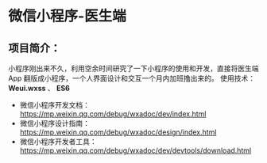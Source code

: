 # 微信小程序-医生端

## 项目简介：
小程序刚出来不久，利用空余时间研究了一下小程序的使用和开发，直接将医生端App 翻版成小程序，一个人界面设计和交互一个月内加班撸出来的。 
使用技术：**Weui.wxss** 、 **ES6**
- 微信小程序开发文档： https://mp.weixin.qq.com/debug/wxadoc/dev/index.html   
- 微信小程序设计指南： https://mp.weixin.qq.com/debug/wxadoc/design/index.html  
- 微信小程序开发者工具： https://mp.weixin.qq.com/debug/wxadoc/dev/devtools/download.html

